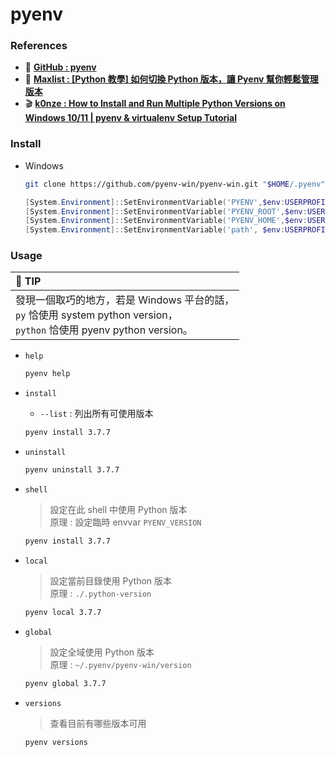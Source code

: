 # pyenv

### References
+ 🔗 [**GitHub : pyenv**](https://github.com/pyenv/pyenv)
+ 🔗 [**Maxlist : [Python 教學] 如何切換 Python 版本，讓 Pyenv 幫你輕鬆管理版本**](https://www.maxlist.xyz/2022/05/06/python-pyenv/)
+ 🎬 [**k0nze : How to Install and Run Multiple Python Versions on Windows 10/11 | pyenv & virtualenv Setup Tutorial**](https://youtu.be/HTx18uyyHw8)

### Install

+ Windows
  ```bash
  git clone https://github.com/pyenv-win/pyenv-win.git "$HOME/.pyenv"
  ```

  ```powershell
  [System.Environment]::SetEnvironmentVariable('PYENV',$env:USERPROFILE + "\.pyenv\pyenv-win\","User")
  [System.Environment]::SetEnvironmentVariable('PYENV_ROOT',$env:USERPROFILE + "\.pyenv\pyenv-win\","User")
  [System.Environment]::SetEnvironmentVariable('PYENV_HOME',$env:USERPROFILE + "\.pyenv\pyenv-win\","User")
  [System.Environment]::SetEnvironmentVariable('path', $env:USERPROFILE + "\.pyenv\pyenv-win\bin;" + $env:USERPROFILE + "\.pyenv\pyenv-win\shims;" + [System.Environment]::GetEnvironmentVariable('path', "User"),"User")
  ```


### Usage


|📗 <span class="tip">TIP</span>|
|:---|
|發現一個取巧的地方，若是 Windows 平台的話，<br>`py` 恰使用 system python version，<br>`python` 恰使用 pyenv python version。|

+ `help`
  ```bash
  pyenv help
  ```

+ `install`

  + `--list` : 列出所有可使用版本

  ```bash
  pyenv install 3.7.7
  ```

+ `uninstall`
  ```bash
  pyenv uninstall 3.7.7
  ```

+ `shell`

  > 設定在此 shell 中使用 Python 版本\
  > 原理 : 設定臨時 envvar `PYENV_VERSION`

  ```bash
  pyenv install 3.7.7
  ```

+ `local`

  > 設定當前目錄使用 Python 版本\
  > 原理 : `./.python-version`

  ```bash
  pyenv local 3.7.7
  ```

+ `global`

  > 設定全域使用 Python 版本\
  > 原理 : `~/.pyenv/pyenv-win/version`

  ```bash
  pyenv global 3.7.7
  ```

+ `versions`

  > 查看目前有哪些版本可用

  ```bash
  pyenv versions
  ```